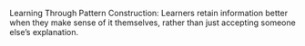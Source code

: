 Learning Through Pattern Construction:
Learners retain information better when they make sense of it themselves, rather than just accepting someone else’s explanation.